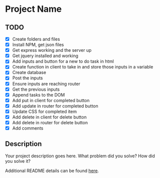 # Project Name

## TODO 
- [x] Create folders and files 
- [x] Install NPM, get json files
- [x] Get express working and the server up 
- [x] Get jquery installed and working 
- [x] Add inputs and button for a new to do task in html
- [x] Create function in client to take in and store those inputs in a variable
- [x] Create database
- [x] Post the inputs 
- [x] Ensure inputs are reaching router
- [x] Get the previous inputs
- [x] Append tasks to the DOM
- [x] Add put in client for completed button 
- [x] Add update in router for completed button 
- [x] Update CSS for completed item 
- [x] Add delete in client for delete button 
- [x] Add delete in router for delete button 
- [x] Add comments 

## Description

Your project description goes here. What problem did you solve? How did you solve it?

Additional README details can be found [here](https://github.com/PrimeAcademy/readme-template/blob/master/README.md).
